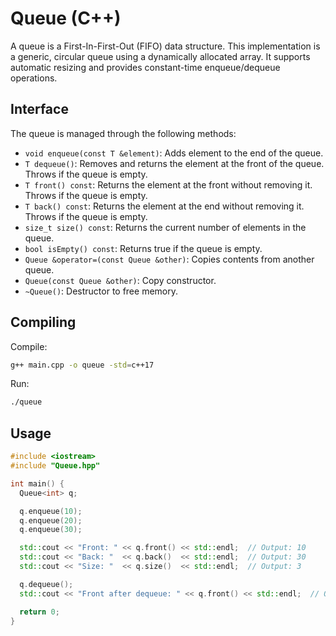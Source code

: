 # Queue (C++)

A queue is a First-In-First-Out (FIFO) data structure. This implementation is a generic, circular queue using a dynamically allocated array. It supports automatic resizing and provides constant-time enqueue/dequeue operations.

## Interface

The queue is managed through the following methods:

- `void enqueue(const T &element)`: Adds element to the end of the queue.
- `T dequeue()`: Removes and returns the element at the front of the queue. Throws if the queue is empty.
- `T front() const`: Returns the element at the front without removing it. Throws if the queue is empty.
- `T back() const`: Returns the element at the end without removing it. Throws if the queue is empty.
- `size_t size() const`: Returns the current number of elements in the queue.
- `bool isEmpty() const`: Returns true if the queue is empty.
- `Queue &operator=(const Queue &other)`: Copies contents from another queue.
- `Queue(const Queue &other)`: Copy constructor.
- `~Queue()`: Destructor to free memory.

## Compiling

Compile:

```sh
g++ main.cpp -o queue -std=c++17
```

Run:

```sh
./queue
```

## Usage

```cpp
#include <iostream>
#include "Queue.hpp"

int main() {
  Queue<int> q;

  q.enqueue(10);
  q.enqueue(20);
  q.enqueue(30);

  std::cout << "Front: " << q.front() << std::endl;  // Output: 10
  std::cout << "Back: "  << q.back()  << std::endl;  // Output: 30
  std::cout << "Size: "  << q.size()  << std::endl;  // Output: 3

  q.dequeue();
  std::cout << "Front after dequeue: " << q.front() << std::endl;  // Output: 20

  return 0;
}
```
